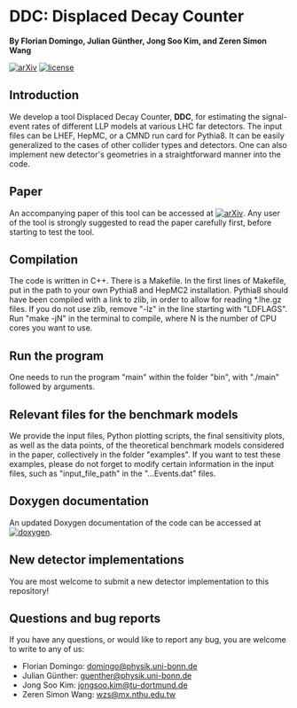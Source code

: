 # DDC: Displaced Decay Counter

**By Florian Domingo, Julian Günther, Jong Soo Kim, and Zeren Simon Wang**


[![arXiv](http://img.shields.io/badge/arXiv-2308.07371-B31B1B.svg)](https://arxiv.org/abs/2308.07371)
[![license](https://img.shields.io/badge/License-MIT-blue.svg)](https://github.com/wzeren/Displaced-Decay-Counter/blob/master/LICENSE.md)


## Introduction

We develop a tool Displaced Decay Counter, **DDC**, for estimating the signal-event rates of different LLP models at various LHC far detectors. The input files can be LHEF, HepMC, or a CMND run card for Pythia8. It can be easily generalized to the cases of other collider types and detectors. One can also implement new detector's geometries in a straightforward manner into the code.


## Paper

An accompanying paper of this tool can be accessed at [![arXiv](http://img.shields.io/badge/arXiv-2308.07371-B31B1B.svg)](https://arxiv.org/abs/2308.07371). Any user of the tool is strongly suggested to read the paper carefully first, before starting to test the tool.


## Compilation

The code is written in C++. There is a Makefile. In the first lines of Makefile, put in the path to your own Pythia8 and HepMC2 installation. Pythia8 should have been compiled with a link to zlib, in order to allow for reading *.lhe.gz files. If you do not use zlib, remove "-lz" in the line starting with "LDFLAGS". Run "make -jN" in the terminal to compile, where N is the number of CPU cores you want to use.


## Run the program

One needs to run the program "main" within the folder "bin", with "./main" followed by arguments.


## Relevant files for the benchmark models

We provide the input files, Python plotting scripts, the final sensitivity plots, as well as the data points, of the theoretical benchmark models considered in the paper, collectively in the folder "examples". If you want to test these examples, please do not forget to modify certain information in the input files, such as "input_file_path" in the "...Events.dat" files.


## Doxygen documentation

An updated Doxygen documentation of the code can be accessed at [![doxygen](https://img.shields.io/badge/Doxygen-808080)](https://wzeren.github.io/Displaced-Decay-Counter).

## New detector implementations

You are most welcome to submit a new detector implementation to this repository!


## Questions and bug reports

If you have any questions, or would like to report any bug, you are welcome to write to any of us:

- Florian Domingo: [domingo@physik.uni-bonn.de](mailto:domingo@physik.uni-bonn.de)
- Julian Günther: [guenther@physik.uni-bonn.de](mailto:guenther@physik.uni-bonn.de)
- Jong Soo Kim: [jongsoo.kim@tu-dortmund.de](mailto:jongsoo.kim@tu-dortmund.de)
- Zeren Simon Wang: [wzs@mx.nthu.edu.tw](mailto:wzs@mx.nthu.edu.tw)
